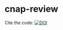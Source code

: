 # cnap-review
Cite the code: [![DOI](https://zenodo.org/badge/210374538.svg)](https://zenodo.org/badge/latestdoi/210374538)
